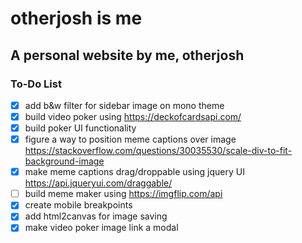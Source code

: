 # otherjosh is me
## A personal website by me, otherjosh

### To-Do List
- [x] add b&w filter for sidebar image on mono theme
- [x] build video poker using https://deckofcardsapi.com/
- [x] build poker UI functionality
- [x] figure a way to position meme captions over image https://stackoverflow.com/questions/30035530/scale-div-to-fit-background-image
- [x] make meme captions drag/droppable using jquery UI https://api.jqueryui.com/draggable/
- [ ] build meme maker using https://imgflip.com/api
- [x] create mobile breakpoints
- [x] add html2canvas for image saving
- [x] make video poker image link a modal